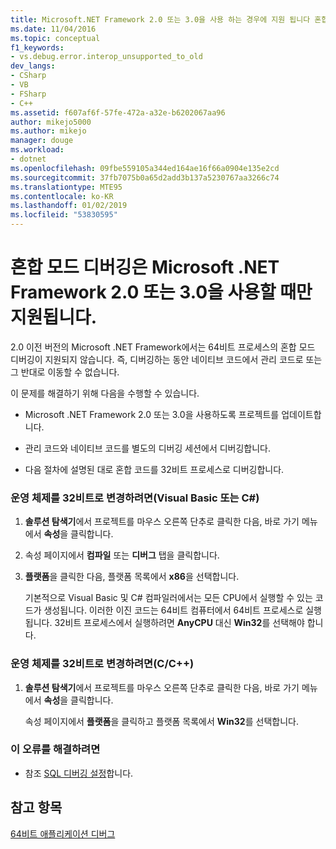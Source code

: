 ```yaml
---
title: Microsoft.NET Framework 2.0 또는 3.0을 사용 하는 경우에 지원 됩니다 혼합된 모드 디버깅 | Microsoft Docs
ms.date: 11/04/2016
ms.topic: conceptual
f1_keywords:
- vs.debug.error.interop_unsupported_to_old
dev_langs:
- CSharp
- VB
- FSharp
- C++
ms.assetid: f607af6f-57fe-472a-a32e-b6202067aa96
author: mikejo5000
ms.author: mikejo
manager: douge
ms.workload:
- dotnet
ms.openlocfilehash: 09fbe559105a344ed164ae16f66a0904e135e2cd
ms.sourcegitcommit: 37fb7075b0a65d2add3b137a5230767aa3266c74
ms.translationtype: MTE95
ms.contentlocale: ko-KR
ms.lasthandoff: 01/02/2019
ms.locfileid: "53830595"
---
```

# <a name="mixed-mode-debugging-is-only-supported-when-using-microsoft-net-framework-20-or-30"></a>혼합 모드 디버깅은 Microsoft .NET Framework 2.0 또는 3.0을 사용할 때만 지원됩니다.
2.0 이전 버전의 Microsoft .NET Framework에서는 64비트 프로세스의 혼합 모드 디버깅이 지원되지 않습니다. 즉, 디버깅하는 동안 네이티브 코드에서 관리 코드로 또는 그 반대로 이동할 수 없습니다.  
  
 이 문제를 해결하기 위해 다음을 수행할 수 있습니다.  
  
-   Microsoft .NET Framework 2.0 또는 3.0을 사용하도록 프로젝트를 업데이트합니다.  
  
-   관리 코드와 네이티브 코드를 별도의 디버깅 세션에서 디버깅합니다.  
  
-   다음 절차에 설명된 대로 혼합 코드를 32비트 프로세스로 디버깅합니다.  
  
### <a name="to-change-the-operating-system-to-32-bit-visual-basic-or-c"></a>운영 체제를 32비트로 변경하려면(Visual Basic 또는 C#)  
  
1.  **솔루션 탐색기**에서 프로젝트를 마우스 오른쪽 단추로 클릭한 다음, 바로 가기 메뉴에서 **속성**을 클릭합니다.  
  
2.  속성 페이지에서 **컴파일** 또는 **디버그** 탭을 클릭합니다.  
  
3.  **플랫폼**을 클릭한 다음, 플랫폼 목록에서 **x86**을 선택합니다.  
  
     기본적으로 Visual Basic 및 C# 컴파일러에서는 모든 CPU에서 실행할 수 있는 코드가 생성됩니다. 이러한 이진 코드는 64비트 컴퓨터에서 64비트 프로세스로 실행됩니다. 32비트 프로세스에서 실행하려면 **AnyCPU** 대신 **Win32**를 선택해야 합니다.  
  
### <a name="to-change-the-operating-system-to-32-bit-cc"></a>운영 체제를 32비트로 변경하려면(C/C++)  
  
1.  **솔루션 탐색기**에서 프로젝트를 마우스 오른쪽 단추로 클릭한 다음, 바로 가기 메뉴에서 **속성**을 클릭합니다.  
  
     속성 페이지에서 **플랫폼**을 클릭하고 플랫폼 목록에서 **Win32**를 선택합니다.  
  
### <a name="to-correct-this-error"></a>이 오류를 해결하려면  
  
-   참조 [SQL 디버깅 설정](/previous-versions/visualstudio/visual-studio-2010/s4sszxst(v=vs.100))합니다.  
  
## <a name="see-also"></a>참고 항목  
 [64비트 애플리케이션 디버그](../debugger/debug-64-bit-applications.md)